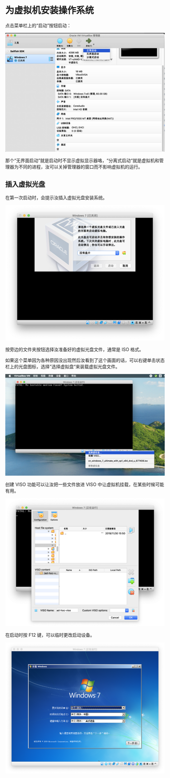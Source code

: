 # 为虚拟机安装操作系统

点击菜单栏上的“启动”按钮启动：

![](../.gitbook/assets/screen-shot-2019-11-30-at-23.33.01.png)

那个“无界面启动”就是启动时不显示虚拟显示器咯，“分离式启动“就是虚拟机和管理器为不同的进程，汝可以关掉管理器的窗口而不影响虚拟机的运行。

## 插入虚拟光盘

在第一次启动时，会提示汝插入虚拟光盘安装系统。

![](../.gitbook/assets/screen-shot-2019-11-30-at-23.39.24.png)

按旁边的文件夹按钮选择汝准备好的虚拟光盘文件，通常是 ISO 格式。

如果这个菜单因为各种原因没出现然后汝看到了这个画面的话，可以右键单击状态栏上的光盘图标，选择”选择虚拟盘“来装载虚拟光盘文件。

![&#x83DC;&#x5355;&#x680F;&#x4E0A;&#x7684;&#x201D;&#x8BBE;&#x5907;-&#x5206;&#x914D;&#x5149;&#x9A71;&#x201C;&#x4E5F;&#x662F;&#x540C;&#x6837;&#x7684;&#x83DC;&#x5355;&#x3002;](../.gitbook/assets/screen-shot-2019-11-30-at-23.45.50%20%281%29.png)

创建 VISO 功能可以让汝把一些文件放进 VISO 中让虚拟机挂载，在某些时候可能有用。

![](../.gitbook/assets/screen-shot-2019-11-30-at-23.50.44.png)

在启动时按 F12 键，可以临时更改启动设备。

![](../.gitbook/assets/screen-shot-2019-11-30-at-23.57.00.png)



